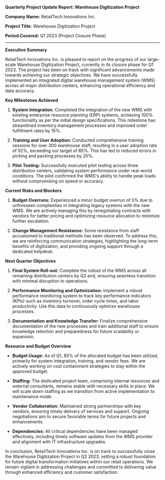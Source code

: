 **Quarterly Project Update Report: Warehouse Digitization Project**

**Company Name:** RetailTech Innovations Inc.

**Project Title:** Warehouse Digitization Project

**Period Covered:** Q1 2023 (Project Closure Phase)

---

**Executive Summary**

RetailTech Innovations Inc. is pleased to report on the progress of our large-scale Warehouse Digitization Project, currently in its closure phase for Q1 2023. The project has been on track with significant advancements made towards achieving our strategic objectives. We have successfully implemented an integrated digital warehouse management system (WMS) across all major distribution centers, enhancing operational efficiency and data accuracy.

**Key Milestones Achieved**

1. **System Integration:** Completed the integration of the new WMS with existing enterprise resource planning (ERP) systems, achieving 100% functionality as per the initial design specifications. This milestone has streamlined inventory management processes and improved order fulfillment rates by 15%.

2. **Training and User Adoption:** Conducted comprehensive training sessions for over 300 warehouse staff, resulting in a user adoption rate of 92%, exceeding our target of 85%. This has led to reduced errors in picking and packing processes by 20%.

3. **Pilot Testing:** Successfully executed pilot testing across three distribution centers, validating system performance under real-world conditions. The pilot confirmed the WMS's ability to handle peak loads without compromising on speed or accuracy.

**Current Risks and Blockers**

1. **Budget Overruns:** Experienced a minor budget overrun of 5% due to unforeseen complexities in integrating legacy systems with the new WMS. We are actively managing this by renegotiating contracts with vendors for better pricing and optimizing resource allocation to minimize further escalation.

2. **Change Management Resistance:** Some resistance from staff accustomed to traditional methods has been observed. To address this, we are reinforcing communication strategies, highlighting the long-term benefits of digitization, and providing ongoing support through a dedicated helpdesk.

**Next Quarter Objectives**

1. **Final System Roll-out:** Complete the rollout of the WMS across all remaining distribution centers by Q2 end, ensuring seamless transition with minimal disruption to operations.

2. **Performance Monitoring and Optimization:** Implement a robust performance monitoring system to track key performance indicators (KPIs) such as inventory turnover, order cycle times, and labor productivity. Use this data to continuously optimize warehouse processes.

3. **Documentation and Knowledge Transfer:** Finalize comprehensive documentation of the new processes and train additional staff to ensure knowledge retention and preparedness for future scalability or expansion.

**Resource and Budget Overview**

- **Budget Usage:** As of Q1, 85% of the allocated budget has been utilized, primarily for system integration, training, and vendor fees. We are actively working on cost containment strategies to stay within the approved budget.
  
- **Staffing:** The dedicated project team, comprising internal resources and external consultants, remains stable with necessary skills in place. We will scale down staffing as we transition from active implementation to maintenance mode.

- **Vendor Collaboration:** Maintained strong partnerships with key vendors, ensuring timely delivery of services and support. Ongoing negotiations aim to secure favorable terms for future projects and enhancements.

- **Dependencies:** All critical dependencies have been managed effectively, including timely software updates from the WMS provider and alignment with IT infrastructure upgrades.

In conclusion, RetailTech Innovations Inc. is on track to successfully close the Warehouse Digitization Project in Q2 2023, setting a robust foundation for future digital transformation initiatives within our retail operations. We remain vigilant in addressing challenges and committed to delivering value through enhanced efficiency and customer satisfaction.